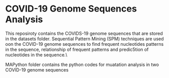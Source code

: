 # COVID-19 Genome Sequences Analysis

This reposiroty contains the COVIDS-19 genome sequences that are stored in the datasets folder.
Sequential Pattern Mining (SPM) techniques are used oon the COVID-19 genome sequences to find frequent nucleotides patterns in the sequence, relationship of frequent patterns and predic5tion of nucleotides in the sequence.\\


MAPython folder contains the python codes for muatation analysis in two COVID-19 genome sequences


